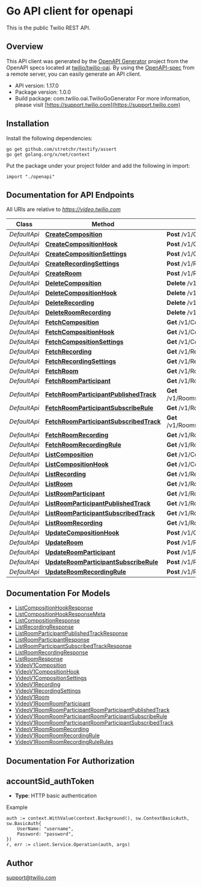 # Go API client for openapi

This is the public Twilio REST API.

## Overview
This API client was generated by the [OpenAPI Generator](https://openapi-generator.tech) project from the OpenAPI specs located at [twilio/twilio-oai](https://github.com/twilio/twilio-oai/tree/main/spec).  By using the [OpenAPI-spec](https://www.openapis.org/) from a remote server, you can easily generate an API client.

- API version: 1.17.0
- Package version: 1.0.0
- Build package: com.twilio.oai.TwilioGoGenerator
For more information, please visit [https://support.twilio.com](https://support.twilio.com)

## Installation

Install the following dependencies:

```shell
go get github.com/stretchr/testify/assert
go get golang.org/x/net/context
```

Put the package under your project folder and add the following in import:

```golang
import "./openapi"
```

## Documentation for API Endpoints

All URIs are relative to *https://video.twilio.com*

Class | Method | HTTP request | Description
------------ | ------------- | ------------- | -------------
*DefaultApi* | [**CreateComposition**](docs/DefaultApi.md#createcomposition) | **Post** /v1/Compositions | 
*DefaultApi* | [**CreateCompositionHook**](docs/DefaultApi.md#createcompositionhook) | **Post** /v1/CompositionHooks | 
*DefaultApi* | [**CreateCompositionSettings**](docs/DefaultApi.md#createcompositionsettings) | **Post** /v1/CompositionSettings/Default | 
*DefaultApi* | [**CreateRecordingSettings**](docs/DefaultApi.md#createrecordingsettings) | **Post** /v1/RecordingSettings/Default | 
*DefaultApi* | [**CreateRoom**](docs/DefaultApi.md#createroom) | **Post** /v1/Rooms | 
*DefaultApi* | [**DeleteComposition**](docs/DefaultApi.md#deletecomposition) | **Delete** /v1/Compositions/{Sid} | 
*DefaultApi* | [**DeleteCompositionHook**](docs/DefaultApi.md#deletecompositionhook) | **Delete** /v1/CompositionHooks/{Sid} | 
*DefaultApi* | [**DeleteRecording**](docs/DefaultApi.md#deleterecording) | **Delete** /v1/Recordings/{Sid} | 
*DefaultApi* | [**DeleteRoomRecording**](docs/DefaultApi.md#deleteroomrecording) | **Delete** /v1/Rooms/{RoomSid}/Recordings/{Sid} | 
*DefaultApi* | [**FetchComposition**](docs/DefaultApi.md#fetchcomposition) | **Get** /v1/Compositions/{Sid} | 
*DefaultApi* | [**FetchCompositionHook**](docs/DefaultApi.md#fetchcompositionhook) | **Get** /v1/CompositionHooks/{Sid} | 
*DefaultApi* | [**FetchCompositionSettings**](docs/DefaultApi.md#fetchcompositionsettings) | **Get** /v1/CompositionSettings/Default | 
*DefaultApi* | [**FetchRecording**](docs/DefaultApi.md#fetchrecording) | **Get** /v1/Recordings/{Sid} | 
*DefaultApi* | [**FetchRecordingSettings**](docs/DefaultApi.md#fetchrecordingsettings) | **Get** /v1/RecordingSettings/Default | 
*DefaultApi* | [**FetchRoom**](docs/DefaultApi.md#fetchroom) | **Get** /v1/Rooms/{Sid} | 
*DefaultApi* | [**FetchRoomParticipant**](docs/DefaultApi.md#fetchroomparticipant) | **Get** /v1/Rooms/{RoomSid}/Participants/{Sid} | 
*DefaultApi* | [**FetchRoomParticipantPublishedTrack**](docs/DefaultApi.md#fetchroomparticipantpublishedtrack) | **Get** /v1/Rooms/{RoomSid}/Participants/{ParticipantSid}/PublishedTracks/{Sid} | 
*DefaultApi* | [**FetchRoomParticipantSubscribeRule**](docs/DefaultApi.md#fetchroomparticipantsubscriberule) | **Get** /v1/Rooms/{RoomSid}/Participants/{ParticipantSid}/SubscribeRules | 
*DefaultApi* | [**FetchRoomParticipantSubscribedTrack**](docs/DefaultApi.md#fetchroomparticipantsubscribedtrack) | **Get** /v1/Rooms/{RoomSid}/Participants/{ParticipantSid}/SubscribedTracks/{Sid} | 
*DefaultApi* | [**FetchRoomRecording**](docs/DefaultApi.md#fetchroomrecording) | **Get** /v1/Rooms/{RoomSid}/Recordings/{Sid} | 
*DefaultApi* | [**FetchRoomRecordingRule**](docs/DefaultApi.md#fetchroomrecordingrule) | **Get** /v1/Rooms/{RoomSid}/RecordingRules | 
*DefaultApi* | [**ListComposition**](docs/DefaultApi.md#listcomposition) | **Get** /v1/Compositions | 
*DefaultApi* | [**ListCompositionHook**](docs/DefaultApi.md#listcompositionhook) | **Get** /v1/CompositionHooks | 
*DefaultApi* | [**ListRecording**](docs/DefaultApi.md#listrecording) | **Get** /v1/Recordings | 
*DefaultApi* | [**ListRoom**](docs/DefaultApi.md#listroom) | **Get** /v1/Rooms | 
*DefaultApi* | [**ListRoomParticipant**](docs/DefaultApi.md#listroomparticipant) | **Get** /v1/Rooms/{RoomSid}/Participants | 
*DefaultApi* | [**ListRoomParticipantPublishedTrack**](docs/DefaultApi.md#listroomparticipantpublishedtrack) | **Get** /v1/Rooms/{RoomSid}/Participants/{ParticipantSid}/PublishedTracks | 
*DefaultApi* | [**ListRoomParticipantSubscribedTrack**](docs/DefaultApi.md#listroomparticipantsubscribedtrack) | **Get** /v1/Rooms/{RoomSid}/Participants/{ParticipantSid}/SubscribedTracks | 
*DefaultApi* | [**ListRoomRecording**](docs/DefaultApi.md#listroomrecording) | **Get** /v1/Rooms/{RoomSid}/Recordings | 
*DefaultApi* | [**UpdateCompositionHook**](docs/DefaultApi.md#updatecompositionhook) | **Post** /v1/CompositionHooks/{Sid} | 
*DefaultApi* | [**UpdateRoom**](docs/DefaultApi.md#updateroom) | **Post** /v1/Rooms/{Sid} | 
*DefaultApi* | [**UpdateRoomParticipant**](docs/DefaultApi.md#updateroomparticipant) | **Post** /v1/Rooms/{RoomSid}/Participants/{Sid} | 
*DefaultApi* | [**UpdateRoomParticipantSubscribeRule**](docs/DefaultApi.md#updateroomparticipantsubscriberule) | **Post** /v1/Rooms/{RoomSid}/Participants/{ParticipantSid}/SubscribeRules | 
*DefaultApi* | [**UpdateRoomRecordingRule**](docs/DefaultApi.md#updateroomrecordingrule) | **Post** /v1/Rooms/{RoomSid}/RecordingRules | 


## Documentation For Models

 - [ListCompositionHookResponse](docs/ListCompositionHookResponse.md)
 - [ListCompositionHookResponseMeta](docs/ListCompositionHookResponseMeta.md)
 - [ListCompositionResponse](docs/ListCompositionResponse.md)
 - [ListRecordingResponse](docs/ListRecordingResponse.md)
 - [ListRoomParticipantPublishedTrackResponse](docs/ListRoomParticipantPublishedTrackResponse.md)
 - [ListRoomParticipantResponse](docs/ListRoomParticipantResponse.md)
 - [ListRoomParticipantSubscribedTrackResponse](docs/ListRoomParticipantSubscribedTrackResponse.md)
 - [ListRoomRecordingResponse](docs/ListRoomRecordingResponse.md)
 - [ListRoomResponse](docs/ListRoomResponse.md)
 - [VideoV1Composition](docs/VideoV1Composition.md)
 - [VideoV1CompositionHook](docs/VideoV1CompositionHook.md)
 - [VideoV1CompositionSettings](docs/VideoV1CompositionSettings.md)
 - [VideoV1Recording](docs/VideoV1Recording.md)
 - [VideoV1RecordingSettings](docs/VideoV1RecordingSettings.md)
 - [VideoV1Room](docs/VideoV1Room.md)
 - [VideoV1RoomRoomParticipant](docs/VideoV1RoomRoomParticipant.md)
 - [VideoV1RoomRoomParticipantRoomParticipantPublishedTrack](docs/VideoV1RoomRoomParticipantRoomParticipantPublishedTrack.md)
 - [VideoV1RoomRoomParticipantRoomParticipantSubscribeRule](docs/VideoV1RoomRoomParticipantRoomParticipantSubscribeRule.md)
 - [VideoV1RoomRoomParticipantRoomParticipantSubscribedTrack](docs/VideoV1RoomRoomParticipantRoomParticipantSubscribedTrack.md)
 - [VideoV1RoomRoomRecording](docs/VideoV1RoomRoomRecording.md)
 - [VideoV1RoomRoomRecordingRule](docs/VideoV1RoomRoomRecordingRule.md)
 - [VideoV1RoomRoomRecordingRuleRules](docs/VideoV1RoomRoomRecordingRuleRules.md)


## Documentation For Authorization



## accountSid_authToken

- **Type**: HTTP basic authentication

Example

```golang
auth := context.WithValue(context.Background(), sw.ContextBasicAuth, sw.BasicAuth{
    UserName: "username",
    Password: "password",
})
r, err := client.Service.Operation(auth, args)
```


## Author

support@twilio.com

